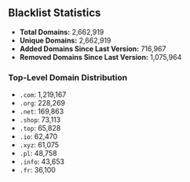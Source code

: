 ## Blacklist Statistics

- **Total Domains:** 2,662,919
- **Unique Domains:** 2,662,919
- **Added Domains Since Last Version:** 716,967
- **Removed Domains Since Last Version:** 1,075,964

### Top-Level Domain Distribution

-  `.com`: 1,219,167
-  `.org`: 228,269
-  `.net`: 169,863
-  `.shop`: 73,113
-  `.top`: 65,828
-  `.io`: 62,470
-  `.xyz`: 61,075
-  `.pl`: 48,758
-  `.info`: 43,653
-  `.fr`: 36,100
